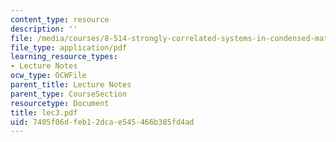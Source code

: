```yaml
---
content_type: resource
description: ''
file: /media/courses/8-514-strongly-correlated-systems-in-condensed-matter-physics-fall-2003/7405f06dfeb12dcae545466b385fd4ad_lec3.pdf
file_type: application/pdf
learning_resource_types:
- Lecture Notes
ocw_type: OCWFile
parent_title: Lecture Notes
parent_type: CourseSection
resourcetype: Document
title: lec3.pdf
uid: 7405f06d-feb1-2dca-e545-466b385fd4ad
---
```


